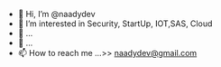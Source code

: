 - 👋 Hi, I’m @naadydev
- 👀 I’m interested in Security, StartUp, IOT,SAS, Cloud
- 🌱 ...
- 💞️ ...
- 📫 How to reach me ...>> naadydev@gmail.com 

<!---
naadydev/naadydev is a ✨ special ✨ repository because its `README.md` (this file) appears on your GitHub profile.
You can click the Preview link to take a look at your changes.
--->
